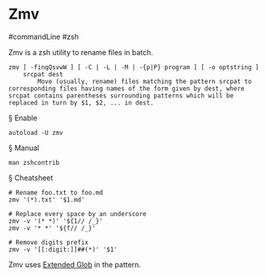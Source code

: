 # Zmv

#commandLine #zsh

Zmv is a zsh utility to rename files in batch.

<!--more-->

```
zmv [ -finqQsvwW ] [ -C | -L | -M | -{p|P} program ] [ -o optstring ]
	srcpat dest
		Move (usually, rename) files matching the pattern srcpat to corresponding files having names of the form given by dest, where srcpat contains parentheses surrounding patterns which will be replaced in turn by $1, $2, ... in dest.
```

§ Enable

```
autoload -U zmv
```

§ Manual

```
man zshcontrib
```

§ Cheatsheet

``` shell
# Rename foo.txt to foo.md
zmv '(*).txt' '$1.md'

# Replace every space by an underscore
zmv -v '(* *)' '${1// /_}'
zmv -v '* *' '${f// /_}'

# Remove digits prefix
zmv -v '[[:digit:]]##(*)' '$1'
```

Zmv uses [Extended Glob](http://zsh.sourceforge.net/Doc/Release/Expansion.html#Glob-Operators) in the pattern.